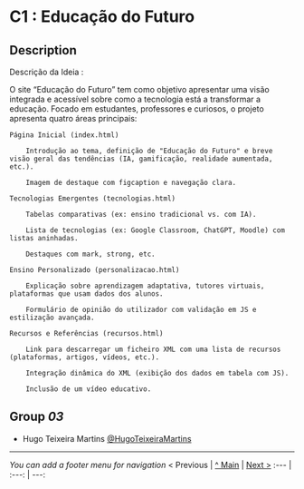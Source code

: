 # C1 : Educação do Futuro

## Description
Descrição da Ideia :

O site “Educação do Futuro” tem como objetivo apresentar uma visão integrada e acessível sobre como a tecnologia está a transformar a educação. Focado em estudantes, professores e curiosos, o projeto apresenta quatro áreas principais:

    Página Inicial (index.html)

        Introdução ao tema, definição de "Educação do Futuro" e breve visão geral das tendências (IA, gamificação, realidade aumentada, etc.).

        Imagem de destaque com figcaption e navegação clara.

    Tecnologias Emergentes (tecnologias.html)

        Tabelas comparativas (ex: ensino tradicional vs. com IA).

        Lista de tecnologias (ex: Google Classroom, ChatGPT, Moodle) com listas aninhadas.

        Destaques com mark, strong, etc.

    Ensino Personalizado (personalizacao.html)

        Explicação sobre aprendizagem adaptativa, tutores virtuais, plataformas que usam dados dos alunos.

        Formulário de opinião do utilizador com validação em JS e estilização avançada.

    Recursos e Referências (recursos.html)

        Link para descarregar um ficheiro XML com uma lista de recursos (plataformas, artigos, vídeos, etc.).

        Integração dinâmica do XML (exibição dos dados em tabela com JS).

        Inclusão de um vídeo educativo.
## Group _03_

* Hugo Teixeira Martins [@HugoTeixeiraMartins](https://github.com/HugoTeixeiraMartins)


---
_You can add a footer menu for navigation_ 
< Previous | [^ Main](../../../) | [Next >](c2.md)
:--- | :---: | ---: 
